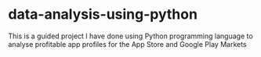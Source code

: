 # data-analysis-using-python
This is a guided project I have done using Python programming language to analyse profitable app profiles for the App Store and Google Play Markets
